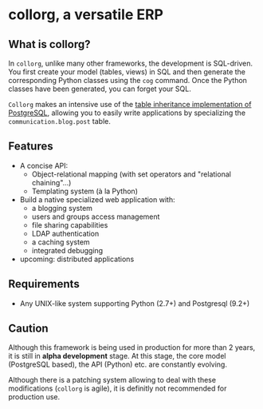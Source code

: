 # collorg, a versatile ERP

## What is collorg?

In `collorg`, unlike many other frameworks, the development is SQL-driven. You first create your model (tables, views) in SQL and then generate the corresponding Python classes using the `cog` command. Once the Python classes have been generated, you can forget your SQL.

`Collorg` makes an intensive use of the [table inheritance implementation of PostgreSQL](http://www.postgresql.org/docs/current/static/ddl-inherit.html), allowing you to easily write applications by specializing the `communication.blog.post` table.

## Features

* A concise API:
  * Object-relational mapping (with set operators and "relational chaining"...)
  * Templating system (à la Python)
* Build a native specialized web application with:
  * a blogging system
  * users and groups access management
  * file sharing capabilities
  * LDAP authentication
  * a caching system
  * integrated debugging
* upcoming: distributed applications

## Requirements

* Any UNIX-like system supporting Python (2.7+) and Postgresql (9.2+)

## Caution

Although this framework is being used in production for more than 2 years, it is still in **alpha development** stage.
At this stage, the core model (PostgreSQL based), the API (Python) etc. are constantly evolving. 

Although there is a patching system allowing to deal with these modifications (`collorg` is agile), it is definitly not recommended for production use.
